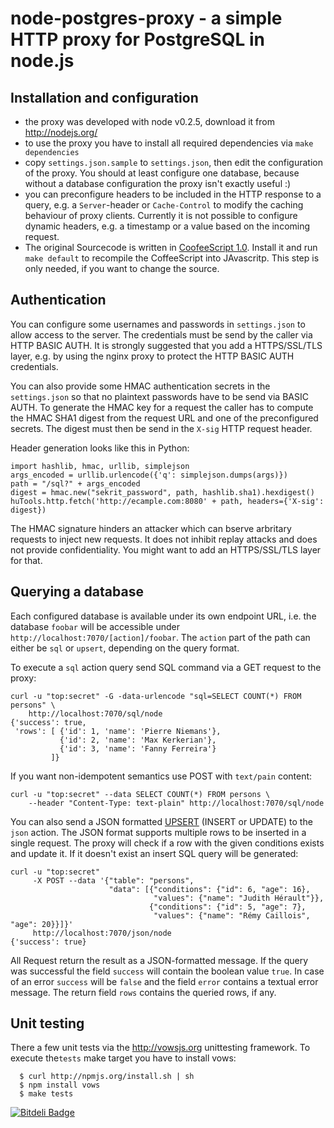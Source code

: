 node-postgres-proxy - a simple HTTP proxy for PostgreSQL in node.js
===================================================================


Installation and configuration
------------------------------

* the proxy was developed with node v0.2.5, download it from http://nodejs.org/
* to use the proxy you have to install all required dependencies via `make dependencies`
* copy `settings.json.sample` to `settings.json`, then edit the configuration of the proxy.
  You should at least configure one database, because without a database configuration
  the proxy isn't exactly useful :)
* you can preconfigure headers to be included in the HTTP response to a query, e.g. a
  `Server`-header or `Cache-Control` to modify the caching behaviour of proxy clients.
  Currently it is not possible to configure dynamic headers, e.g. a timestamp or a value
  based on the incoming request.
* The original Sourcecode is written in [CoofeeScript 1.0][1]. Install it and run 
  `make default` to recompile the CoffeeScript into JAvascritp. This step is only needed,
  if you want to change the source.

[1]: http://jashkenas.github.com/coffee-script/
  

Authentication
--------------

You can configure some usernames and passwords in `settings.json` to allow access to the server. The
credentials must be send by the caller via HTTP BASIC AUTH. It is strongly suggested that you add a
HTTPS/SSL/TLS layer, e.g. by using the nginx proxy to protect the HTTP BASIC AUTH credentials.

You can also provide some HMAC authentication secrets in the `settings.json` so that no plaintext passwords
have to be send via BASIC AUTH. To generate the HMAC key for a request the caller has to compute the HMAC
SHA1 digest from the request URL and one of the preconfigured secrets. The digest must then be send in the
`X-sig` HTTP request header.

Header generation looks like this in Python:

    import hashlib, hmac, urllib, simplejson
    args_encoded = urllib.urlencode({'q': simplejson.dumps(args)})
    path = "/sql?" + args_encoded
    digest = hmac.new("sekrit_password", path, hashlib.sha1).hexdigest()
    huTools.http.fetch('http://ecample.com:8080' + path, headers={'X-sig': digest})

The HMAC signature hinders an attacker which can bserve arbritary requests to inject new requests. It does
not inhibit replay attacks and does not provide confidentiality. You might want to add an HTTPS/SSL/TLS
layer for that.


Querying a database
-------------------
  
Each configured database is available under its own endpoint URL, i.e. the database
`foobar` will be accessible under `http://localhost:7070/[action]/foobar`. The `action`
part of the path can either be `sql` or `upsert`, depending on the query format.

To execute a `sql` action query send SQL command via a GET request to the proxy:

    curl -u "top:secret" -G -data-urlencode "sql=SELECT COUNT(*) FROM persons" \
        http://localhost:7070/sql/node
    {'success': true,
     'rows': [ {'id': 1, 'name': 'Pierre Niemans'},
               {'id': 2, 'name': 'Max Kerkerian'},
               {'id': 3, 'name': 'Fanny Ferreira'}
             ]}

If you want non-idempotent semantics use POST with `text/pain` content:

    curl -u "top:secret" --data SELECT COUNT(*) FROM persons \
        --header "Content-Type: text-plain" http://localhost:7070/sql/node

You can also send a JSON formatted [UPSERT][2] (INSERT or UPDATE) to the `json` action. The JSON format
supports multiple rows to be inserted in a single request. The proxy will check if a row with the given
conditions exists and update it. If it doesn't exist an insert SQL query will be generated:

    curl -u "top:secret"
         -X POST --data '{"table": "persons",
                          "data": [{"conditions": {"id": 6, "age": 16},
                                    "values": {"name": "Judith Hérault"}},
                                   {"conditions": {"id": 5, "age": 7},
                                    "values": {"name": "Rémy Caillois", "age": 20}}]}'
         http://localhost:7070/json/node
    {'success': true}

All Request return the result as a JSON-formatted message. If the query was successful the field `success`
will contain the boolean value `true`. In case of an error `success` will be `false` and the field `error`
contains a textual error message. The return field `rows` contains the queried rows, if any.

[2]: http://en.wikipedia.org/wiki/Upsert

Unit testing
------------

There a few unit tests via the http://vowsjs.org unittesting framework. To execute the`tests` make target you
have to install vows:

      $ curl http://npmjs.org/install.sh | sh
      $ npm install vows
      $ make tests


[![Bitdeli Badge](https://d2weczhvl823v0.cloudfront.net/mdornseif/node-postgres-proxy/trend.png)](https://bitdeli.com/free "Bitdeli Badge")

